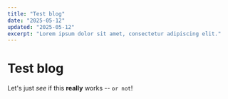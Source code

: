 ```yaml
---
title: "Test blog"
date: "2025-05-12"
updated: "2025-05-12"
excerpt: "Lorem ipsum dolor sit amet, consectetur adipiscing elit."
---
```


# Test blog

Let's just *see* if this **really** works -- `or not`!

